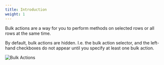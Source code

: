 ```yaml
---
title: Introduction
weight: 1
---
```


Bulk actions are a way for you to perform methods on selected rows or all rows at the same time.

By default, bulk actions are hidden. I.e. the bulk action selector, and the left-hand checkboxes do not appear until you specify at least one bulk action.

![Bulk Actions](https://imgur.com/fD3ZAbU.gif)
